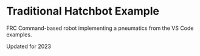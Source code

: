 # Traditional Hatchbot Example

FRC Command-based robot implementing a pneumatics from the VS Code examples.

Updated for 2023
